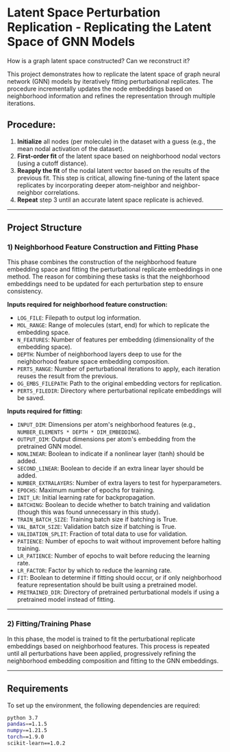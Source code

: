 # Latent Space Perturbation Replication - Replicating the Latent Space of GNN Models

How is a graph latent space constructed? Can we reconstruct it?

This project demonstrates how to replicate the latent space of graph 
neural network (GNN) models by iteratively fitting perturbational 
replicates. The procedure incrementally updates the node embeddings 
based on neighborhood information and refines the representation 
through multiple iterations.

## Procedure:

1) **Initialize** all nodes (per molecule) in the dataset with a guess 
   (e.g., the mean nodal activation of the dataset).
2) **First-order fit** of the latent space based on neighborhood nodal 
   vectors (using a cutoff distance).
3) **Reapply the fit** of the nodal latent vector based on the results 
   of the previous fit. This step is critical, allowing fine-tuning of 
   the latent space replicates by incorporating deeper atom-neighbor 
   and neighbor-neighbor correlations.
4) **Repeat** step 3 until an accurate latent space replicate is 
   achieved.

---

## Project Structure

### 1) **Neighborhood Feature Construction and Fitting Phase**

This phase combines the construction of the neighborhood feature 
embedding space and fitting the perturbational replicate embeddings 
in one method. The reason for combining these tasks is that the 
neighborhood embeddings need to be updated for each perturbation 
step to ensure consistency. 

**Inputs required for neighborhood feature construction:**

- `LOG_FILE`: Filepath to output log information.
- `MOL_RANGE`: Range of molecules (start, end) for which to replicate 
  the embedding space.
- `N_FEATURES`: Number of features per embedding (dimensionality of 
  the embedding space).
- `DEPTH`: Number of neighborhood layers deep to use for the neighborhood 
  feature space embedding composition.
- `PERTS_RANGE`: Number of perturbational iterations to apply, each 
  iteration reuses the result from the previous.
- `OG_EMBS_FILEPATH`: Path to the original embedding vectors for 
  replication.
- `PERTS_FILEDIR`: Directory where perturbational replicate embeddings 
  will be saved.

**Inputs required for fitting:**

- `INPUT_DIM`: Dimensions per atom's neighborhood features (e.g., 
  `NUMBER_ELEMENTS * DEPTH * DIM_EMBEDDING`).
- `OUTPUT_DIM`: Output dimensions per atom's embedding from the 
  pretrained GNN model.
- `NONLINEAR`: Boolean to indicate if a nonlinear layer (tanh) should 
  be added.
- `SECOND_LINEAR`: Boolean to decide if an extra linear layer should 
  be added.
- `NUMBER_EXTRALAYERS`: Number of extra layers to test for hyperparameters.
- `EPOCHS`: Maximum number of epochs for training.
- `INIT_LR`: Initial learning rate for backpropagation.
- `BATCHING`: Boolean to decide whether to batch training and validation 
  (though this was found unnecessary in this study).
- `TRAIN_BATCH_SIZE`: Training batch size if batching is True.
- `VAL_BATCH_SIZE`: Validation batch size if batching is True.
- `VALIDATION_SPLIT`: Fraction of total data to use for validation.
- `PATIENCE`: Number of epochs to wait without improvement before 
  halting training.
- `LR_PATIENCE`: Number of epochs to wait before reducing the learning 
  rate.
- `LR_FACTOR`: Factor by which to reduce the learning rate.
- `FIT`: Boolean to determine if fitting should occur, or if only 
  neighborhood feature representation should be built using a pretrained model.
- `PRETRAINED_DIR`: Directory of pretrained perturbational models if 
  using a pretrained model instead of fitting.

---

### 2) **Fitting/Training Phase**

In this phase, the model is trained to fit the perturbational replicate 
embeddings based on neighborhood features. This process is repeated 
until all perturbations have been applied, progressively refining the 
neighborhood embedding composition and fitting to the GNN embeddings.

---

## Requirements

To set up the environment, the following dependencies are required:

```bash
python 3.7
pandas==1.1.5
numpy==1.21.5
torch==1.9.0
scikit-learn==1.0.2
